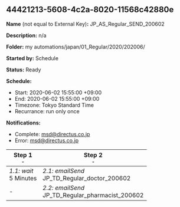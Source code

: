 ## 44421213-5608-4c2a-8020-11568c42880e

**Name** (not equal to External Key)**:** JP_AS_Regular_SEND_200602

**Description:** n/a

**Folder:** my automations/japan/01_Regular/2020/202006/

**Started by:** Schedule

**Status:** Ready

**Schedule:**

* Start: 2020-06-02 15:55:00 +09:00
* End: 2020-06-02 15:55:00 +09:00
* Timezone: Tokyo Standard Time
* Recurrance: run only once

**Notifications:**

* Complete: msd@directus.co.jp
* Error: msd@directus.co.jp

| Step 1<br>_<small>-</small>_ | Step 2<br>_<small>-</small>_ |
| --- | --- |
| _1.1: wait_<br>5 Minutes | _2.1: emailSend_<br>JP_TD_Regular_doctor_200602 |
| - | _2.2: emailSend_<br>JP_TD_Regular_pharmacist_200602 |
